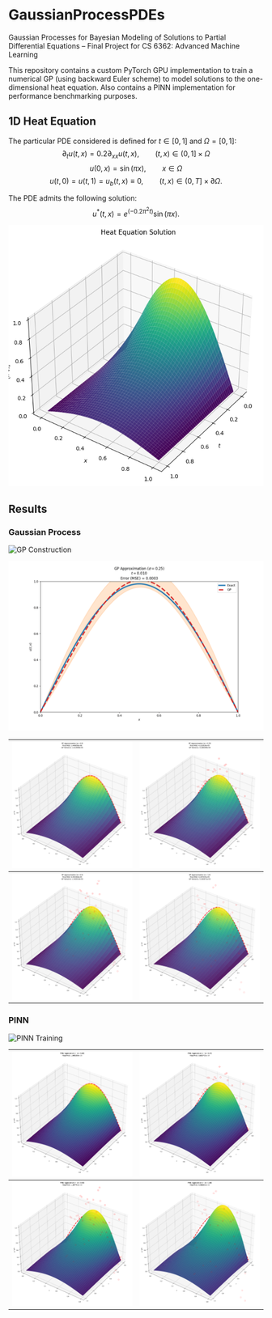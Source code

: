 # GaussianProcessPDEs

Gaussian Processes for Bayesian Modeling of Solutions to Partial Differential Equations – Final Project for CS 6362: Advanced Machine Learning

This repository contains a custom PyTorch GPU implementation to train a numerical GP (using backward Euler scheme) to model solutions to the one-dimensional heat equation. Also contains a PINN implementation for performance benchmarking purposes.

## 1D Heat Equation

The particular PDE considered is defined for $t\in[0,1]$ and $\Omega = [0,1]$:
$$\partial_t u(t, x) = 0.2 \partial_{xx} u(t,x), \qquad (t,x)\in (0,1] \times \Omega $$
$$u(0, x) = \sin(\pi x), \qquad x\in \Omega$$
$$u(t, 0) = u(t,1) = u_b(t,x) \equiv 0, \qquad (t, x) \in (0, T] \times \partial \Omega.$$

The PDE admits the following solution:
$$u^*(t, x) = e^{(-0.2\pi^2 t)}\sin(\pi x).$$


![Heat Equation Solution](./figs/heat_eq_soln.png)

## Results

### Gaussian Process

![GP Construction](./figs/gp-3d.gif)

![GP Construction 2D Slices](./figs/gp-slices.gif) 


| ![](figs/gp_noiseless.png) | ![](figs/gp_025.png) |
| --- | --- |
| ![](figs/gp_05.png) | ![](figs/gp_1.png) |


### PINN

![PINN Training](./figs/pinn.gif)


| ![](figs/pinn_noiseless.png) | ![](figs/pinn_025.png) |
| --- | --- |
| ![](figs/pinn_05.png) | ![](figs/pinn_1.png) |
